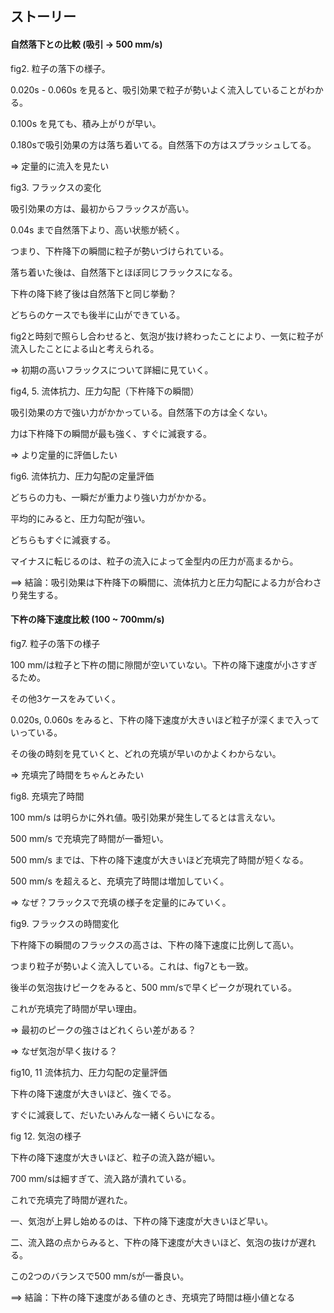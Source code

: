 ## ストーリー



#### 自然落下との比較 (吸引 -> 500 mm/s)

fig2. 粒子の落下の様子。

0.020s - 0.060s を見ると、吸引効果で粒子が勢いよく流入していることがわかる。

0.100s を見ても、積み上がりが早い。

0.180sで吸引効果の方は落ち着いてる。自然落下の方はスプラッシュしてる。

=> 定量的に流入を見たい



fig3.  フラックスの変化

吸引効果の方は、最初からフラックスが高い。

0.04s まで自然落下より、高い状態が続く。

つまり、下杵降下の瞬間に粒子が勢いづけられている。

落ち着いた後は、自然落下とほぼ同じフラックスになる。

下杵の降下終了後は自然落下と同じ挙動？

どちらのケースでも後半に山ができている。

fig2と時刻で照らし合わせると、気泡が抜け終わったことにより、一気に粒子が流入したことによる山と考えられる。

 => 初期の高いフラックスについて詳細に見ていく。



fig4, 5. 流体抗力、圧力勾配（下杵降下の瞬間）

吸引効果の方で強い力がかかっている。自然落下の方は全くない。

力は下杵降下の瞬間が最も強く、すぐに減衰する。

=> より定量的に評価したい



fig6. 流体抗力、圧力勾配の定量評価

どちらの力も、一瞬だが重力より強い力がかかる。

平均的にみると、圧力勾配が強い。

どちらもすぐに減衰する。

マイナスに転じるのは、粒子の流入によって金型内の圧力が高まるから。



==> 結論：吸引効果は下杵降下の瞬間に、流体抗力と圧力勾配による力が合わさり発生する。



#### 下杵の降下速度比較 (100 ~ 700mm/s)

fig7. 粒子の落下の様子

100 mm/は粒子と下杵の間に隙間が空いていない。下杵の降下速度が小さすぎるため。

その他3ケースをみていく。

0.020s, 0.060s をみると、下杵の降下速度が大きいほど粒子が深くまで入っていっている。

その後の時刻を見ていくと、どれの充填が早いのかよくわからない。

=> 充填完了時間をちゃんとみたい



fig8. 充填完了時間

100 mm/s は明らかに外れ値。吸引効果が発生してるとは言えない。

500 mm/s で充填完了時間が一番短い。

500 mm/s までは、下杵の降下速度が大きいほど充填完了時間が短くなる。

500 mm/s を超えると、充填完了時間は増加していく。

=> なぜ？フラックスで充填の様子を定量的にみていく。



fig9. フラックスの時間変化

下杵降下の瞬間のフラックスの高さは、下杵の降下速度に比例して高い。

つまり粒子が勢いよく流入している。これは、fig7とも一致。

後半の気泡抜けピークをみると、500 mm/sで早くピークが現れている。

これが充填完了時間が早い理由。

=> 最初のピークの強さはどれくらい差がある？

=> なぜ気泡が早く抜ける？



fig10, 11 流体抗力、圧力勾配の定量評価

下杵の降下速度が大きいほど、強くでる。

すぐに減衰して、だいたいみんな一緒くらいになる。



fig 12. 気泡の様子

下杵の降下速度が大きいほど、粒子の流入路が細い。

700 mm/sは細すぎて、流入路が潰れている。

これで充填完了時間が遅れた。

一、気泡が上昇し始めるのは、下杵の降下速度が大きいほど早い。

二、流入路の点からみると、下杵の降下速度が大きいほど、気泡の抜けが遅れる。

この2つのバランスで500 mm/sが一番良い。



==> 結論：下杵の降下速度がある値のとき、充填完了時間は極小値となる